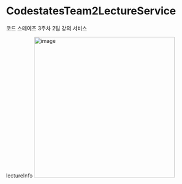 # CodestatesTeam2LectureService

코드 스테이츠 3주차 2팀 강의 서비스 

lectureInfo
<img width="378" alt="image" src="https://user-images.githubusercontent.com/53042885/165318409-55fdcaa5-3f5d-42aa-8ad5-e7ad30b5c16b.png">


